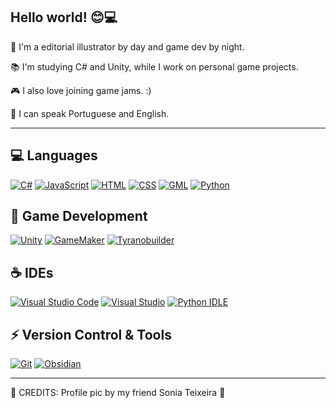 <h2 align="left">Hello world! 😊💻</h2>

🎨 I'm a editorial illustrator by day and game dev by night.

📚 I'm studying C# and Unity, while I work on personal game projects.

🎮 I also love joining game jams. :)

💾 I can speak Portuguese and English.

<hr>


<h2 align="left"> 💻 Languages </h2>

[![C#](https://custom-icon-badges.demolab.com/badge/C%23-%23239120.svg?style=for-the-badge&logo=cshrp&logoColor=white)](#)
[![JavaScript](https://img.shields.io/badge/JavaScript-F7DF1E?style=for-the-badge&logo=javascript&logoColor=000)](#)
[![HTML](https://img.shields.io/badge/HTML-%23E34F26.svg?style=for-the-badge&logo=html5&logoColor=white)](#)
[![CSS](https://img.shields.io/badge/CSS-1572B6?style=for-the-badge&logo=css3&logoColor=fff)](#)
[![GML](https://img.shields.io/badge/GML-purple?style=for-the-badge&logo=gamemaker&logoColor=violet)](#)
[![Python](https://img.shields.io/badge/Python-3776AB?style=for-the-badge&logo=python&logoColor=fff)](#)

<h2 align="left"> 👾 Game Development </h2>

[![Unity](https://img.shields.io/badge/Unity-%23000000.svg?style=for-the-badge&logo=unity&logoColor=white)](#)
[![GameMaker](https://img.shields.io/badge/GameMaker-000?style=for-the-badge&logo=gamemaker&logoColor=fff)](#)
[![Tyranobuilder](https://img.shields.io/badge/Tyranobuilder-violet?style=for-the-badge&logo=tyranobuilder)](#)

<h2 align="left"> ☕ IDEs </h2>

[![Visual Studio Code](https://custom-icon-badges.demolab.com/badge/Visual%20Studio%20Code-0078d7.svg?style=for-the-badge&logo=vsc&logoColor=white)](#)
[![Visual Studio](https://custom-icon-badges.demolab.com/badge/Visual%20Studio-5C2D91.svg?style=for-the-badge&logo=visual-studio&logoColor=white)](#)
[![Python IDLE](https://img.shields.io/badge/Python%20IDLE-3776AB?style=for-the-badge&logo=python&logoColor=fff)](#)

<h2 align="left"> ⚡ Version Control & Tools </h2>

[![Git](https://img.shields.io/badge/Git-F05032?style=for-the-badge&logo=git&logoColor=fff)](#)
[![Obsidian](https://img.shields.io/badge/Obsidian-%23483699.svg?style=for-the-badge&logo=obsidian&logoColor=white)](#)

<hr>

🌸 CREDITS: Profile pic by my friend Sonia Teixeira 🌸

  
 </a>
</div>
   <br/>
   

